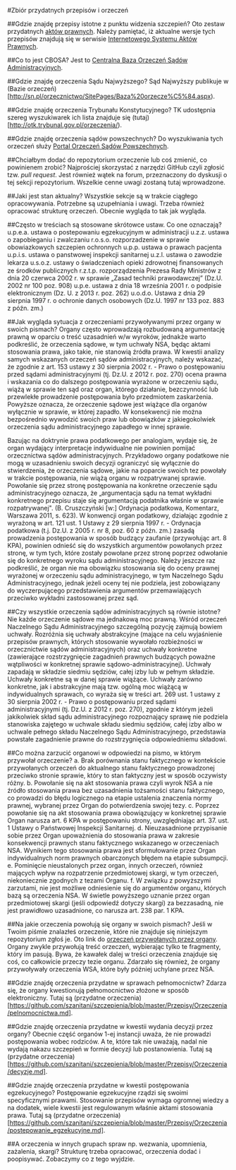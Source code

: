 #Zbiór przydatnych przepisów i orzeczeń

##Gdzie znajdę przepisy istotne z punktu widzenia szczepień?
Oto zestaw przydatnych [aktów prawnych](https://github.com/szanitani/szczepienia/tree/master/Przepisy/Zrodla%20prawa). Należy pamiętać, iż aktualne wersje tych przepisów znajdują się w serwisie [Internetowego Systemu Aktów Prawnych](http://isap.sejm.gov.pl/search.jsp).

##Co to jest CBOSA?
Jest to [Centralna Baza Orzeczeń Sądów Administracyjnych](http://orzeczenia.nsa.gov.pl/cbo/query).

##Gdzie znajdę orzeczenia Sądu Najwyższego?
Sąd Najwyższy publikuje w (Bazie orzeczeń)[http://sn.pl/orzecznictwo/SitePages/Baza%20orzecze%C5%84.aspx).

##Gdzie znajdę orzeczenia Trybunału Konstytucyjnego?
TK udostępnia szereg wyszukiwarek ich lista znajduje się (tutaj)[http://otk.trybunal.gov.pl/orzeczenia/).

##Gdzie znajdę orzeczenia sądów powszechnych?
Do wyszukiwania tych orzeczeń służy [Portal Orzeczeń Sądów Powszechnych](http://orzeczenia.ms.gov.pl/search/advanced).

##Chciałbym dodać do repozytorium orzeczenie lub coś zmienić, co powinienem zrobić?
Najprościej skorzystać z narzędzi GitHub czyli zgłosić tzw. *pull request*. Jest również wątek na forum, przeznaczony do dyskusji o tej sekcji repozytorium. Wszelkie cenne uwagi zostaną tutaj wprowadzone.

##Jaki jest stan aktualny?
Wszystkie sekcje są w trakcie ciągłego opracowywania. Potrzebne są uzupełniania i uwagi. Trzeba również opracować strukturę orzeczeń. Obecnie wygląda to tak jak wygląda.

##Często w treściach są stosowane skrótowce ustaw. Co one oznaczają?
u.p.e.a. ustawa o postepowaniu egzekucyjnym w administracji
u.z.z. ustawa o zapobieganiu i zwalczaniu
r.o.s.o. rozporzadzenie w sprawie obowiazkowych szczepien ochronnych
u.p.p. ustawa o prawach pacjenta
u.p.i.s. ustawa o panstwowej inspekcji sanitarnej
u.z.l. ustawa o zawodzie lekarza
u.s.o.z. ustawy o świadczeniach opieki zdrowotnej ﬁnansowanych ze środków publicznych
r.z.t.p. rozporządzenia Prezesa Rady Ministrów z dnia 20 czerwca 2002 r. w sprawie „Zasad techniki prawodawczej” (Dz.U. 2002 nr 100 poz. 908)
u.p.e. ustawa z dnia 18 września 2001 r. o podpisie elektronicznym (Dz. U. z 2013 r. poz. 262)
u.o.d.o. Ustawa z dnia 29 sierpnia 1997 r. o ochronie danych osobowych (Dz.U. 1997 nr 133 poz. 883 z późn. zm.)

##Jak wygląda sytuacja z orzeczeniami przywoływanymi przez organy w swoich pismach?
Organy często wprowadzają rozbudowaną argumentację prawną w oparciu o treść uzasadnień w/w wyroków, jednakże warto podkreślić, że orzeczenia sądowe, w tym uchwały NSA, będąc aktami stosowania prawa, jako takie, nie stanowią źródła prawa. W kwestii analizy samych wskazanych orzeczeń sądów administracyjnych, należy wskazać, że zgodnie z art. 153 ustawy z 30 sierpnia 2002 r. - Prawo o postępowaniu przed sądami administracyjnymi (tj. Dz.U. z 2012 r. poz. 270) ocena prawna i wskazania co do dalszego postępowania wyrażone w orzeczeniu sądu, wiążą w sprawie ten sąd oraz organ, którego działanie, bezczynność lub przewlekłe prowadzenie postępowania było przedmiotem zaskarżenia. Powyższe oznacza, że orzeczenie sądowe jest wiążące dla organów wyłącznie w sprawie, w której zapadło. W konsekwencji nie można bezpośrednio wywodzić swoich praw lub obowiązków z jakiegokolwiek orzeczenia sądu administracyjnego zapadłego w innej sprawie.

Bazując na doktrynie prawa podatkowego per analogiam, wydaje się, że organ wydający interpretacje indywidualne nie powinien pomijać orzecznictwa sądów administracyjnych. Przykładowo organy podatkowe nie mogą w uzasadnieniu swoich decyzji ograniczyć się wyłącznie do stwierdzenia, że orzeczenia sądowe, jakie na poparcie swoich tez powołały w trakcie postępowania, nie wiążą organu w rozpatrywanej sprawie. Powołanie się przez stronę postępowania na konkretne orzeczenie sądu administracyjnego oznacza, że „argumentacja sądu na temat wykładni konkretnego przepisu staje się argumentacją podatnika właśnie w sprawie rozpatrywanej". (B. Cruszczyński [w:] Ordynacja podatkowa, Komentarz, Warszawa 2011, s. 623). W konwencji organ podatkowy, działając zgodnie z wyrażoną w art. 121 ust. 1 Ustawy z 29 sierpnia 1997 r. - Ordynacja podatkowa (t.j. Dz.U. z 2005 r. nr 8, poz. 60 z późn. zm.) zasadą prowadzenia postępowania w sposób budzący zaufanie (przywołując art. 8 KPA), powinien odnieść się do wszystkich argumentów powołanych przez stronę, w tym tych, które zostały powołane przez stronę poprzez odwołanie się do konkretnego wyroku sądu administracyjnego. Należy jeszcze raz podkreślić, że organ nie ma obowiązku stosowania się do oceny prawnej wyrażonej w orzeczeniu sądu administracyjnego, w tym Naczelnego Sądu Administracyjnego, jednak jeżeli oceny tej nie podziela, jest zobowiązany do wyczerpującego przedstawienia argumentów przemawiających przeciwko wykładni zastosowanej przez sąd.

##Czy wszystkie orzeczenia sądów administracyjnych są równie istotne?
Nie każde orzeczenie sądowe ma jednakową moc prawną. Wśród orzeczeń Naczelnego Sądu Administracyjnego szczególną pozycję zajmują bowiem uchwały. Rozróżnia się uchwały abstrakcyjne (mające na celu wyjaśnienie przepisów prawnych, których stosowanie wywołało rozbieżności w orzecznictwie sądów administracyjnych) oraz uchwały konkretne (zawierające rozstrzygnięcie zagadnień prawnych budzących poważne wątpliwości w konkretnej sprawie sądowo-administracyjnej). Uchwały zapadają w składzie siedmiu sędziów, całej izby lub w pełnym składzie. Uchwały konkretne są w danej sprawie wiążące. Uchwały zarówno konkretne, jak i abstrakcyjne mają tzw. ogólną moc wiążącą w indywidualnych sprawach, co wyraża się w treści art. 269 ust. 1 ustawy z 30 sierpnia 2002 r. - Prawo o postępowaniu przed sądami administracyjnymi (tj. Dz.U. z 2012 r. poz. 270), zgodnie z którym jeżeli jakikolwiek skład sądu administracyjnego rozpoznający sprawę nie podziela stanowiska zajętego w uchwale składu siedmiu sędziów, całej izby albo w uchwale pełnego składu Naczelnego Sądu Administracyjnego, przedstawia powstałe zagadnienie prawne do rozstrzygnięcia odpowiedniemu składowi.

##Co można zarzucić organowi w odpowiedzi na pismo, w którym przywołał orzeczenie?
a.	Brak porównania stanu faktycznego w kontekście przywołanych orzeczeń do aktualnego stanu faktycznego prowadzonej przeciwko stronie sprawie, który to stan faktyczny jest w sposób oczywisty różny.
b.	Powołanie się na akt stosowania prawa czyli wyrok NSA a nie źródło stosowania prawa bez uzasadnienia tożsamości stanu faktycznego, co prowadzi do błędu logicznego na etapie ustalenia znaczenia normy prawnej, wybranej przez Organ do potwierdzenia swojej tezy.
c.	Poprzez powołanie się na akt stosowania prawa obowiązujący w konkretnej sprawie Organ narusza art. 6 KPA w postępowaniu strony, uwzględniając art. 37. ust. 1 Ustawy o Państwowej Inspekcji Sanitarnej.
d.	Nieuzasadnione przypisanie sobie przez Organ upoważnienia do stosowania prawa w zakresie konsekwencji prawnych stanu faktycznego wskazanego w orzeczeniach NSA. Wynikiem tego stosowania prawa jest sformułowanie przez Organ indywidualnych norm prawnych obarczonych błędem na etapie subsumpcji.
e.	Pominięcie nieustalonych przez organ, innych orzeczeń, również mających wpływ na rozpatrzenie przedmiotowej skargi, w tym orzeczeń, niekoniecznie zgodnych z tezami Organu.
f. W związku z powyższymi zarzutami, nie jest możliwe odniesienie się do argumentów organu, których bazą są orzeczenia NSA. W świetle powyższego uznanie przez organ przedmiotowej skargi (jeśli odpowiedź dotyczy skargi) za bezzasadną, nie jest prawidłowo uzasadnione, co narusza art. 238 par. 1 KPA.

##Na jakie orzeczenia powołują się organy w swoich pismach?
Jeśli w Twoim piśmie znalazłeś orzeczenie, które nie znajduje się niniejszym repozytorium zgłoś je. Oto link do [orzeczeń przywołanych przez organy](https://github.com/szanitani/szczepienia/blob/master/Przepisy/Orzeczenia/przywolane_przez_organy.md). Organy zwykle przywołują treść orzeczeń, wybierając tylko te fragmenty, który im pasują. Bywa, że kawałek dalej w treści orzeczenia znajduje się coś, co całkowicie przeczy tezie organu. Zdarzało się również, że organy przywoływały orzeczenia WSA, które były później uchylane przez NSA.

##Gdzie znajdę orzeczenia przydatne w sprawach pełnomocnictw?
Zdarza się, że organy kwestionują pełnomocnictwo złożone w sposób elektroniczny. Tutaj są (przydatne orzeczenia)[https://github.com/szanitani/szczepienia/blob/master/Przepisy/Orzeczenia/pelnomocnictwa.md].

##Gdzie znajdę orzeczenia przydatne w kwestii wydania decyzji przez organy?
Obecnie część organów 1-ej instancji uważa, że nie prowadzi postępowania wobec rodziców. A te, które tak nie uważają, nadal nie wydają nakazu szczepień w formie decyzji lub postanowienia. Tutaj są (przydatne orzeczenia)[https://github.com/szanitani/szczepienia/blob/master/Przepisy/Orzeczenia/decyzje.md].

##Gdzie znajdę orzeczenia przydatne w kwestii postępowania egzekucyjnego?
Postępowanie egzekucyjne rządzi się swoimi specyficznymi prawami. Stosowanie przepisów wymaga ogromnej wiedzy a na dodatek, wiele kwestii jest regulowanym właśnie aktami stosowania prawa. Tutaj są (przydatne orzeczenia)[https://github.com/szanitani/szczepienia/blob/master/Przepisy/Orzeczenia/postepowanie_egzekucyjne.md].

##A orzeczenia w innych grupach spraw np. wezwania, upomnienia, zażalenia, skargi?
Strukturę trzeba opracować, orzeczenia dodać i poopisywać. Zobaczymy co z tego wyjdzie.
